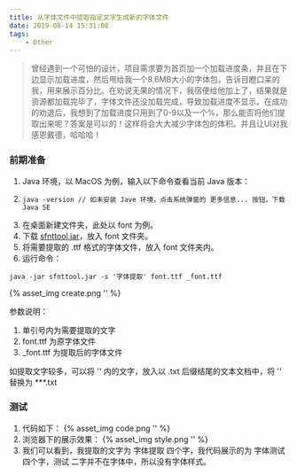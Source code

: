 ```yaml
---
title: 从字体文件中提取指定文字生成新的字体文件
date: 2019-08-14 15:31:08
tags:
    - Other
---
```


> 曾经遇到一个可怕的设计，项目需求要为首页加一个加载进度条，并且在下边显示加载进度，然后甩给我一个8.6MB大小的字体包，告诉目瞪口呆的我，用来展示百分比。在劝说无果的情况下，我宿便给他加上了，结果就是资源都加载完毕了，字体文件还没加载完成，导致加载进度不显示。在成功的劝退后，我想到了加载进度只用到了0-9以及一个%，那么能否将他们提取出来呢？答案是可以的！这样将会大大减少字体包的体积。并且让UI对我感恩戴德，哈哈哈！
<!-- more -->


### 前期准备
1. Java 环境，以 MacOS 为例，输入以下命令查看当前 Java 版本：
2. ```
   java -version // 如未安装 Jave 环境，点击系统弹窗的 更多信息... 按钮，下载 Java SE
   ```
3. 在桌面新建文件夹，此处以 font 为例。
4. 下载 <a href="/Extracting-fonts/sfnttool.jar">sfnttool.jar</a>，放入 font 文件夹。
5. 将需要提取的 .ttf 格式的字体文件，放入 font 文件夹内。
6. 运行命令：
```
java -jar sfnttool.jar -s '字体提取' font.ttf _font.ttf
```
{% asset_img create.png '' %}

参数说明：
1. 单引号内为需要提取的文字
2. font.ttf 为原字体文件
3. _font.ttf 为提取后的字体文件

如提取文字较多，可以将 '' 内的文字，放入以 .txt 后缀结尾的文本文档中，将 '' 替换为 ***.txt

### 测试
1. 代码如下：
{% asset_img code.png '' %}
2. 浏览器下的展示效果：
{% asset_img style.png '' %}
3. 我们可以看到，我提取的文字为 字体提取 四个字，我代码展示的为 字体测试 四个字，测试 二字并不在字体中，所以没有字体样式。

